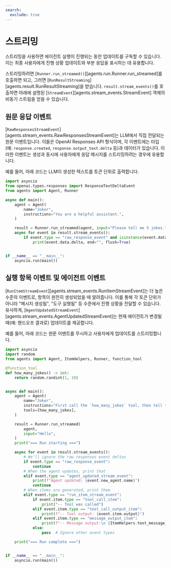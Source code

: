 ```yaml
---
search:
  exclude: true
---
```

# 스트리밍

스트리밍을 사용하면 에이전트 실행이 진행되는 동안 업데이트를 구독할 수 있습니다. 이는 최종 사용자에게 진행 상황 업데이트와 부분 응답을 표시하는 데 유용합니다.

스트리밍하려면 [`Runner.run_streamed()`][agents.run.Runner.run_streamed]를 호출하면 되고, 그러면 [`RunResultStreaming`][agents.result.RunResultStreaming]을 받습니다. `result.stream_events()`를 호출하면 아래에 설명된 [`StreamEvent`][agents.stream_events.StreamEvent] 객체의 비동기 스트림을 얻을 수 있습니다.

## 원문 응답 이벤트

[`RawResponsesStreamEvent`][agents.stream_events.RawResponsesStreamEvent]는 LLM에서 직접 전달되는 원문 이벤트입니다. 이들은 OpenAI Responses API 형식이며, 각 이벤트에는 타입(예: `response.created`, `response.output_text.delta` 등)과 데이터가 있습니다. 이러한 이벤트는 생성과 동시에 사용자에게 응답 메시지를 스트리밍하려는 경우에 유용합니다.

예를 들어, 아래 코드는 LLM이 생성한 텍스트를 토큰 단위로 출력합니다.

```python
import asyncio
from openai.types.responses import ResponseTextDeltaEvent
from agents import Agent, Runner

async def main():
    agent = Agent(
        name="Joker",
        instructions="You are a helpful assistant.",
    )

    result = Runner.run_streamed(agent, input="Please tell me 5 jokes.")
    async for event in result.stream_events():
        if event.type == "raw_response_event" and isinstance(event.data, ResponseTextDeltaEvent):
            print(event.data.delta, end="", flush=True)


if __name__ == "__main__":
    asyncio.run(main())
```

## 실행 항목 이벤트 및 에이전트 이벤트

[`RunItemStreamEvent`][agents.stream_events.RunItemStreamEvent]는 더 높은 수준의 이벤트로, 항목이 완전히 생성되었을 때 알려줍니다. 이를 통해 각 토큰 단위가 아니라 "메시지 생성됨", "도구 실행됨" 등 수준에서 진행 상황을 전달할 수 있습니다. 유사하게, [`AgentUpdatedStreamEvent`][agents.stream_events.AgentUpdatedStreamEvent]는 현재 에이전트가 변경될 때(예: 핸드오프 결과로) 업데이트를 제공합니다.

예를 들어, 아래 코드는 원문 이벤트를 무시하고 사용자에게 업데이트를 스트리밍합니다.

```python
import asyncio
import random
from agents import Agent, ItemHelpers, Runner, function_tool

@function_tool
def how_many_jokes() -> int:
    return random.randint(1, 10)


async def main():
    agent = Agent(
        name="Joker",
        instructions="First call the `how_many_jokes` tool, then tell that many jokes.",
        tools=[how_many_jokes],
    )

    result = Runner.run_streamed(
        agent,
        input="Hello",
    )
    print("=== Run starting ===")

    async for event in result.stream_events():
        # We'll ignore the raw responses event deltas
        if event.type == "raw_response_event":
            continue
        # When the agent updates, print that
        elif event.type == "agent_updated_stream_event":
            print(f"Agent updated: {event.new_agent.name}")
            continue
        # When items are generated, print them
        elif event.type == "run_item_stream_event":
            if event.item.type == "tool_call_item":
                print("-- Tool was called")
            elif event.item.type == "tool_call_output_item":
                print(f"-- Tool output: {event.item.output}")
            elif event.item.type == "message_output_item":
                print(f"-- Message output:\n {ItemHelpers.text_message_output(event.item)}")
            else:
                pass  # Ignore other event types

    print("=== Run complete ===")


if __name__ == "__main__":
    asyncio.run(main())
```